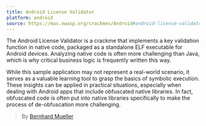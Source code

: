 ```yaml
--- 
title: Android License Validator
platform: android
source: https://mas.owasp.org/crackmes/Android#android-license-validator
---
```


The Android License Validator is a crackme that implements a key validation function in native code, packaged as a standalone ELF executable for Android devices. Analyzing native code is often more challenging than Java, which is why critical business logic is frequently written this way.

While this sample application may not represent a real-world scenario, it serves as a valuable learning tool to grasp the basics of symbolic execution. These insights can be applied in practical situations, especially when dealing with Android apps that include obfuscated native libraries. In fact, obfuscated code is often put into native libraries specifically to make the process of de-obfuscation more challenging.

> By [Bernhard Mueller](https://github.com/muellerberndt "Bernhard Mueller")
